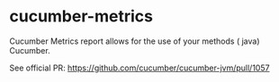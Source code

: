 # cucumber-metrics
Cucumber Metrics report allows for the use of your methods ( java) Cucumber.

See official PR: https://github.com/cucumber/cucumber-jvm/pull/1057

